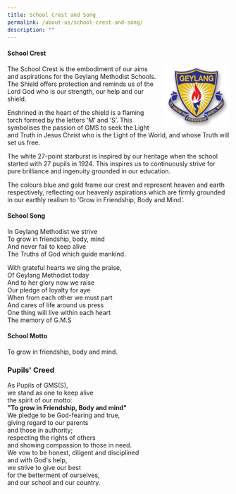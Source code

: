 ```yaml
---
title: School Crest and Song
permalink: /about-us/school-crest-and-song/
description: ""
---
```

#### School Crest

<img src="/images/schlogo.png" style="width:150px;height:140px;margin-left:15px;" align = "right">

The School Crest is the embodiment of our aims and aspirations for the Geylang Methodist Schools. The Shield offers protection and reminds us of the Lord God who is our strength, our help and our shield.

Enshrined in the heart of the shield is a flaming torch formed by the letters ‘M’ and ‘S’. This symbolises the passion of GMS to seek the Light and Truth in Jesus Christ who is the Light of the World, and whose Truth will set us free.

The white 27-point starburst is inspired by our heritage when the school started with 27 pupils in 1924. This inspires us to continuously strive for pure brilliance and ingenuity grounded in our education.

The colours blue and gold frame our crest and represent heaven and earth respectively, reflecting our heavenly aspirations which are firmly grounded in our earthly realism to ‘Grow in Friendship, Body and Mind’.


#### School Song

In Geylang Methodist we strive  
To grow in friendship, body, mind  
And never fail to keep alive  
The Truths of God which guide mankind.

With grateful hearts we sing the praise,  
Of Geylang Methodist today  
And to her glory now we raise  
Our pledge of loyalty for aye  
When from each other we must part  
And cares of life around us press  
One thing will live within each heart  
The memory of G.M.S






#### School Motto

To grow in friendship, body and mind.



### Pupils' Creed

As Pupils of GMS(S),  
we stand as one to keep alive  
the spirit of our motto:  
**"To grow in Friendship, Body and mind"**  
We pledge to be God-fearing and true,  
giving regard to our parents  
and those in authority;  
respecting the rights of others  
and showing compassion to those in need.  
We vow to be honest, diligent and disciplined  
and with God's help,  
we strive to give our best  
for the betterment of ourselves,  
and our school and our country.